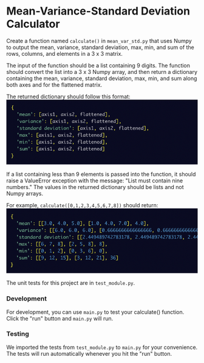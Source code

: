 <h1 class="text-center big-heading">Mean-Variance-Standard Deviation Calculator</h1>

Create a function named ```calculate()``` in ```mean_var_std.py``` that uses Numpy to output the mean, variance, standard deviation, max, min, and sum of the rows, columns, and elements in a 3 x 3 matrix.

The input of the function should be a list containing 9 digits. The function should convert the list into a 3 x 3 Numpy array, and then return a dictionary containing the mean, variance, standard deviation, max, min, and sum along both axes and for the flattened matrix.

The returned dictionary should follow this format:
![Alt text](image/img1.png)

If a list containing less than 9 elements is passed into the function, it should raise a ValueError exception with the message: "List must contain nine numbers." The values in the returned dictionary should be lists and not Numpy arrays.

For example, ```calculate([0,1,2,3,4,5,6,7,8])``` should return:
![Alt text](image/img2.png)


The unit tests for this project are in ```test_module.py```.

<h3 class="text-center big-heading">Development</h3>

For development, you can use ```main.py``` to test your calculate() function. Click the "run" button and ```main.py``` will run.

<h3 class="text-center big-heading">Testing</h3>

We imported the tests from ```test_module.py``` to ```main.py``` for your convenience. The tests will run automatically whenever you hit the "run" button.